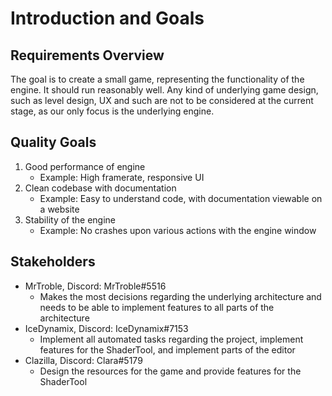 # Introduction and Goals

## Requirements Overview

The goal is to create a small game, representing the functionality of the
engine. It should run reasonably well. Any kind of underlying game design, such
as level design, UX and such are not to be considered at the current stage, as
our only focus is the underlying engine.

## Quality Goals

1. Good performance of engine
    - Example: High framerate, responsive UI
2. Clean codebase with documentation
    - Example: Easy to understand code, with documentation viewable on a website
3. Stability of the engine
    - Example: No crashes upon various actions with the engine window

## Stakeholders

- MrTroble, Discord: MrTroble#5516
    - Makes the most decisions regarding the underlying architecture and needs
      to be able to implement features to all parts of the architecture
- IceDynamix, Discord: IceDynamix#7153
    - Implement all automated tasks regarding the project, implement features
      for the ShaderTool, and implement parts of the editor
- Clazilla, Discord: Clara#5179
    - Design the resources for the game and provide features for the ShaderTool
